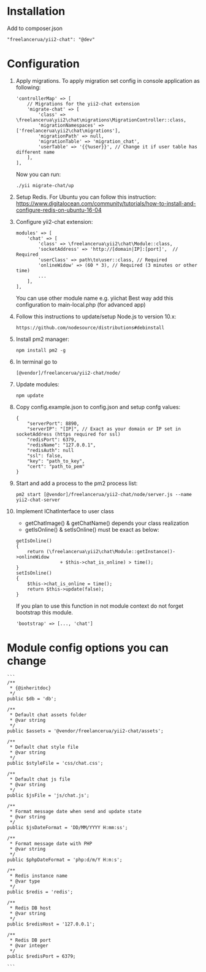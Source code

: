 # Installation
Add to composer.json
```
"freelancerua/yii2-chat": "@dev"
```

# Configuration
1. Apply migrations. To apply migration set config in console application as following:
    ```
    'controllerMap' => [
        // Migrations for the yii2-chat extension
        'migrate-chat' => [
            'class' => \freelancerua\yii2\chat\migrations\MigrationController::class,
            'migrationNamespaces' => ['freelancerua\yii2\chat\migrations'],
            'migrationPath' => null,
            'migrationTable' => 'migration_chat',
            'userTable' => '{{%user}}', // Change it if user table has different name  
        ],
    ],
    ```
    Now you can run:
    ```
    ./yii migrate-chat/up
    ```

2. Setup Redis. For Ubuntu you can follow this instruction:
    https://www.digitalocean.com/community/tutorials/how-to-install-and-configure-redis-on-ubuntu-16-04

3. Configure yii2-chat extension:
    ```
    modules' => [
        'chat' => [
            'class' => \freelancerua\yii2\chat\Module::class,
            'socketAddress' => 'http://[domain|IP]:[port]',  // Required
            'userClass' => path\to\user::class, // Required
            'onlineWidow' => (60 * 3), // Required (3 minutes or other time)
            ...
        ],
    ],
    ```
    You can use other module name e.g. yiichat
    Best way add this configuration to main-local.php (for advanced app)

4. Follow this instructions to update/setup Node.js to version 10.x:
    ```
    https://github.com/nodesource/distributions#debinstall
    ```

5. Install pm2 manager:
    ```
    npm install pm2 -g
    ```

6. In terminal go to 
    ```
    [@vendor]/freelancerua/yii2-chat/node/
    ```

7. Update modules:
    ```
    npm update
    ```

8. Copy config.example.json to config.json and setup confg values:
    ```
    {
        "serverPort": 8890,
        "serverIP": "[IP]", // Exact as your domain or IP set in socketAddress (https required for ssl)
        "redisPort": 6379,
        "redisName": "127.0.0.1",
        "redisAuth": null
        "ssl": false,
        "key": "path_to_key",
        "cert": "path_to_pem"
    }
    ```

9. Start and add a process to the pm2 process list:
    ```
    pm2 start [@vendor]/freelancerua/yii2-chat/node/server.js --name yii2-chat-server
    ```

10. Implement IChatInterface to user class
    - getChatImage() & getChatName() depends your class realization
    - getIsOnline() & setIsOnline() must be exact as below:
    ``` 
    getIsOnline() 
    {
        return (\freelancerua\yii2\chat\Module::getInstance()->onlineWidow
                    + $this->chat_is_online) > time();
    } 
    setIsOnline() 
    {
        $this->chat_is_online = time();
        return $this->update(false);
    }
    ```
    If you plan to use this function in not module context do not forget
    bootstrap this module.
    ```
    'bootstrap' => [..., 'chat']
    ```

# Module config options you can change
    ```
    /**
     * {@inheritdoc} 
     */
    public $db = 'db';

    /**
     * Default chat assets folder
     * @var string
     */
    public $assets = '@vendor/freelancerua/yii2-chat/assets';

    /**
     * Default chat style file
     * @var string
     */
    public $styleFile = 'css/chat.css';

    /**
     * Default chat js file
     * @var string
     */
    public $jsFile = 'js/chat.js';

    /**
     * Format message date when send and update state
     * @var string
     */
    public $jsDateFormat = 'DD/MM/YYYY H:mm:ss';

    /**
     * Format message date with PHP
     * @var string
     */
    public $phpDateFormat = 'php:d/m/Y H:m:s';

    /**
     * Redis instance name
     * @var type 
     */
    public $redis = 'redis';

    /**
     * Redis DB host
     * @var string
     */
    public $redisHost = '127.0.0.1';

    /**
     * Redis DB port
     * @var integer
     */
    public $redisPort = 6379;

    ```
